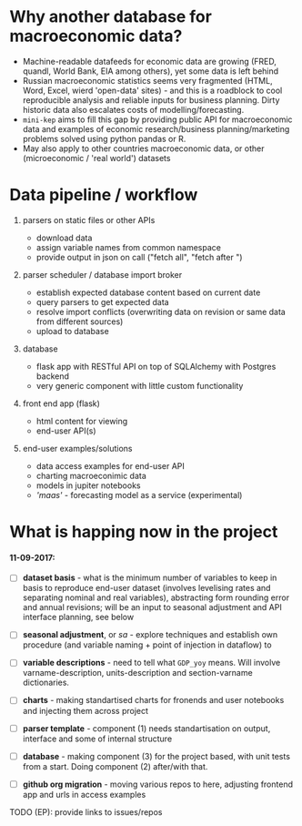 Why another database for macroeconomic data?
============================================

- Machine-readable datafeeds for economic data are growing (FRED, quandl, World Bank, EIA among others), yet some data is left behind
- Russian macroeconomic statistics seems very fragmented (HTML, Word, Excel, wierd 'open-data' sites) - and this is a roadblock to cool reproducible analysis and reliable inputs for business planning. Dirty historic data also escalates costs of modelling/forecasting.      
- ```mini-kep``` aims to fill this gap by providing public API for macroeconomic data and examples of economic research/business planning/marketing problems solved using python pandas or R.
- May also apply to other countries macroeconomic data, or other (microeconomic / 'real world') datasets 

Data pipeline / workflow 
========================

1. parsers on static files or other APIs
   - download data
   - assign variable names from common namespace 
   - provide output in json on call ("fetch all", "fetch after <date>")   

2. parser scheduler / database import broker
   - establish expected database content based on current date 
   - query parsers to get expected data 
   - resolve import conflicts (overwriting data on revision or same data from different sources)
   - upload to database

3. database 
   - flask app with RESTful API on top of SQLAlchemy with Postgres backend 
   - very generic component with little custom functionality

4. front end app (flask)
   - html content for viewing
   - end-user API(s)

5. end-user examples/solutions
   - data access examples for end-user API
   - charting macroeconimic data
   - models in jupiter notebooks
   - *'maas'* - forecasting model as a service (experimental)


What is happing now in the project
==================================

#### 11-09-2017:

- [ ] **dataset basis** - what is the minimum number of variables to keep in basis to reproduce end-user dataset (involves levelising rates and separating nominal and real variables), abstracting form rounding error and annual revisions; will be an input to seasonal adjustment and API interface planning, see below

- [ ] **seasonal adjustment**, or *sa* - explore techniques and establish own procedure (and variable naming + point of injection in dataflow) to 

- [ ] **variable descriptions** - need to tell what ```GDP_yoy``` means. Will involve varname-description, units-description and section-varname dictionaries. 

- [ ] **charts** - making standartised charts for fronends and user notebooks and injecting them across project

- [ ] **parser template** - component (1) needs standartisation on output, interface and some of internal structure

- [ ] **database** - making component (3) for the project based, with unit tests from a start. Doing component (2) after/with that. 

- [ ] **github org migration** - moving various repos to here, adjusting frontend app and urls in access examples

TODO (EP): provide links to issues/repos 



